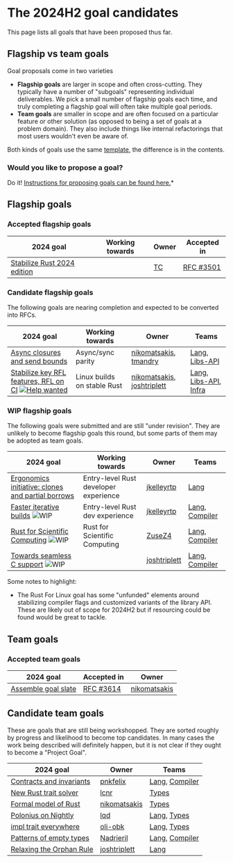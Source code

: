 # The 2024H2 goal candidates

This page lists all goals that have been proposed thus far. 

## Flagship vs team goals

Goal proposals come in two varieties

* **Flagship goals** are larger in scope and often cross-cutting. They typically have a number of "subgoals" representing individual deliverables. We pick a small number  of flagship goals each time, and truly completing a flagship goal will often take multiple goal periods.
* **Team goals** are smaller in scope and are often focused on a particular feature or other solution (as opposed to being a set of goals at a problem domain). They also include things like internal refactorings that most users wouldn't even be aware of.

Both kinds of goals use the same [template](../TEMPLATE.md), the difference is in the contents.

### Would you like to propose a goal?

Do it! [Instructions for proposing goals can be found here.](../how_to/propose_a_goal.md)*

## Flagship goals

### Accepted flagship goals

| 2024 goal                            | Working towards | Owner  | Accepted in   |
| ------------------------------------ | --------------- | ------ | ------------- |
| [Stabilize Rust 2024 edition][R2024] |                 | [TC][] | [RFC #3501][] |

### Candidate flagship goals

The following goals are nearing completion and expected to be converted into RFCs.

| 2024 goal                                                         | Working towards                       | Owner                               | Teams                       |
| ----------------------------------------------------------------- | ------------------------------------- | ----------------------------------- | --------------------------- |
| [Async closures and send bounds][AFE]                             | Async/sync parity                     | [nikomatsakis][], [tmandry][]       | [Lang], [Libs-API]          |
| [Stabilize key RFL features, RFL on CI][LK] [![Help wanted]][LKH] | Linux builds on stable Rust           | [nikomatsakis][], [joshtriplett][]  | [Lang], [Libs-API], [Infra] |


### WIP flagship goals

The following goals were submitted and are still "under revision". They are unlikely to become flagship goals this round, but some parts of them may be adopted as team goals.

| 2024 goal                                                         | Working towards                       | Owner                               | Teams                       |
| ----------------------------------------------------------------- | ------------------------------------- | ----------------------------------- | --------------------------- |
| [Ergonomics initiative: clones and partial borrows][EI]           | Entry-level Rust developer experience | [jkelleyrtp][]                      | [Lang]                      |
| [Faster iterative builds][FIB] ![WIP][wip]                        | Entry-level Rust dev experience       | [jkelleyrtp][]                      | [Lang], [Compiler]          |
| [Rust for Scientific Computing][SCI] ![WIP][wip]                  | Rust for Scientific Computing         | [ZuseZ4][]                          | [Lang], [Compiler]          |
| [Towards seamless C support][SCS] ![WIP][wip]                     |                                       | [joshtriplett][]                    | [Lang], [Compiler]          |

Some notes to highlight:

* The Rust For Linux goal has some "unfunded" elements around stabilizing compiler flags and customized variants of the library API. These are likely out of scope for 2024H2 but if resourcing could be found would be great to tackle.

## Team goals

### Accepted team goals

| 2024 goal                  | Accepted in   | Owner            |
| -------------------------- | ------------- | ---------------- |
| [Assemble goal slate][AGS] | [RFC #3614][] | [nikomatsakis][] |

[RFC #3614]: https://github.com/rust-lang/rfcs/pull/3614
[RFC #3501]: https://rust-lang.github.io/rfcs/3501-edition-2024.html

## Candidate team goals

These are goals that are still being workshopped. They are sorted roughly by progress and likelihood to become top candidates.
In many cases the work being described will definitely happen, but it is not clear if they ought to become a "Project Goal".

| 2024 goal                        | Owner             | Teams              |
| -------------------------------- | ----------------- | ------------------ |
| [Contracts and invariants][CI]   | [pnkfelix]        | [Lang], [Compiler] |
| [New Rust trait solver][NTS]     | [lcnr]            | [Types]            |
| [Formal model of Rust][AMF]      | [nikomatsakis]    | [Types]            |
| [Polonius on Nightly][NBNLB]     | [lqd]             | [Lang], [Types]    |
| [impl trait everywhere][ITE]     | [oli-obk]         | [Lang], [Types]    |
| [Patterns of empty types][PET]   | [Nadrieril]       | [Lang], [Compiler] |
| [Relaxing the Orphan Rule][RTOR] | [joshtriplett][]  | [Lang]             |

[EI]: ./ergonomics-initiative.md
[FIB]: ./faster-iterative-builds.md
[AFE]: ./async.md
[LK]: ./rfl_stable.md
[LKH]: ./rfl_stable.md#ownership-and-other-resources
[SCS]: ./Seamless-C-Support.md
[CI]: ./Contracts-and-invariants.md
[NTS]: ./New-trait-solver.md
[AMF]: ./a-mir-formality.md
[AGS]: ./Project-goal-slate.md
[R2024]: ./Rust-2024-Edition.md
[NBNLB]: ./Polonius.md
[PET]: ./Patterns-of-empty-types.md
[RTOR]: ./Relaxing-the-Orphan-Rule.md
[ITE]: ./Impl-trait-everywhere.md
[HLR]: ./higher-level-rust.md
[SCI]: ./Rust-for-SciComp.md

[Intrusive linked lists]: ./Intrusive-linked-lists.md
[Fallible allocation]: ./Fallible-allocation.md
[Intrusive linked lists]: ./Intrusive-linked-lists.md

[own]: https://img.shields.io/badge/Owner%20Needed-blue

[acc]: https://img.shields.io/badge/Accepted-green
[prov]: https://img.shields.io/badge/Provisional-yellow
[wip]: https://img.shields.io/badge/WIP-yellow

[Compiler]: https://www.rust-lang.org/governance/teams/compiler
[Lang]: https://www.rust-lang.org/governance/teams/lang
[LC]: https://www.rust-lang.org/governance/teams/leadership-council
[Libs-API]: https://www.rust-lang.org/governance/teams/library#team-libs-api
[Infra]: https://www.rust-lang.org/governance/teams/infra
[Types]: https://www.rust-lang.org/governance/teams/compiler#team-types

[compiler-errors]: https://github.com/compiler-errors
[lcnr]: https://github.com/lcnr
[lqd]: https://github.com/lqd
[Nadrieril]: https://github.com/Nadrieril
[oli-obk]: https://github.com/oli-obk
[nikomatsakis]: https://github.com/nikomatsakis
[tmandry]: https://github.com/tmandry
[petrochenkov]: https://github.com/petrochenkov
[pnkfelix]: https://github.com/pnkfelix
[TC]: https://github.com/traviscross
[joshtriplett]: https://github.com/joshtriplett
[jkelleyrtp]: https://github.com/jkelleyrtp
[ZuseZ4]: https://github.com/ZuseZ4

[Help wanted]: https://img.shields.io/badge/Help%20wanted-blue
